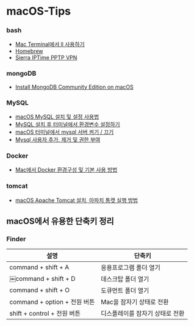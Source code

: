 # macOS-Tips

### bash
* [Mac Terminal에서 ll 사용하기](https://blog.geun.kr/80)  
* [Homebrew](https://brew.sh/index_ko)  
* [Sierra IPTime PPTP VPN](https://geekcoders.tistory.com/entry/Mac-OS-X-Sierra-IPTime-PPTP-VPN)    

### mongoDB
* [Install MongoDB Community Edition on macOS](https://docs.mongodb.com/manual/tutorial/install-mongodb-on-os-x/)  

### MySQL
* [macOS MySQL 설치 및 설정 사용법](https://whitepaek.tistory.com/16)
* [MySQL 설치 후 터미널에서 환경변수 설정하기](https://jason719.tistory.com/45)  
* [macOS 터미널에서 mysql 서버 켜기 / 끄기](https://macinjune.com/all-posts/web-developing/problem-solving/macos-%ED%84%B0%EB%AF%B8%EB%84%90-mysql-%EC%84%9C%EB%B2%84-%EC%BC%9C%EA%B8%B0-%EB%81%84%EA%B8%B0/)  
* [Mysql 사용자 추가, 제거 및 권한 부여](https://cjh5414.github.io/mysql-create-user/)  

### Docker
* [Mac에서 Docker 환경구성 및 기본 사용 방법](https://bblog.tistory.com/297)

### tomcat
* [macOS Apache Tomcat 설치, 아파치 톰캣 실행 방법](https://whitepaek.tistory.com/12)

## macOS에서 유용한 단축키 정리
### Finder
설명       | 단축키
--------- | ---------
command + shift + A | 응용프로그램 폴더 열기
￼command + shift + D | 데스크탑 폴더 열기
command + shift + O | 도큐먼트 폴더 열기
command + option + 전원 버튼 | Mac을 잠자기 상태로 전환 
shift + control + 전원 버튼 | 디스플레이를 잠자기 상태로 전환
